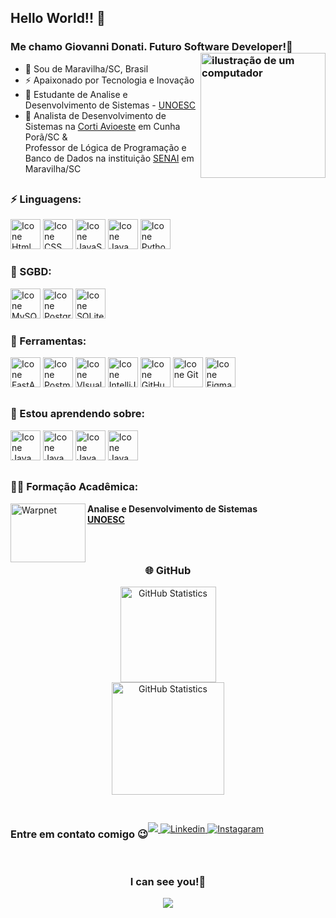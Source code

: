 
## Hello World!! 👋
### Me chamo Giovanni Donati. Futuro Software Developer!🐧 <img src="https://raw.githubusercontent.com/MicaelliMedeiros/micaellimedeiros/master/image/computer-illustration.png" alt="ilustração de um computador" min-width="200px" max-width="200px" width="200px" align="right">

- 🔰  Sou de Maravilha/SC, Brasil
- ⚡ Apaixonado por Tecnologia e Inovação
- 🧠 Estudante de Analise e Desenvolvimento de Sistemas - [UNOESC](https://www.unoesc.edu.br)
- 🏦 Analista de Desenvolvimento de Sistemas na [Corti Avioeste](https://avioeste.com.br/) em Cunha Porã/SC &     
 Professor de Lógica de Programação e Banco de Dados na instituição [SENAI](https://sc.senai.br/) em Maravilha/SC

##

### ⚡ Linguagens:
[<img height="48px" width="48px" alt="Icone Html" src="https://skillicons.dev/icons?i=html"/>](https://developer.mozilla.org/pt-BR/docs/Web/HTML)
[<img height="48px" width="48px" alt="Icone CSS" src="https://skillicons.dev/icons?i=css"/>](https://developer.mozilla.org/pt-BR/docs/Web/CSS)
[<img height="48px" width="48px" alt="Icone JavaScript" src="https://skillicons.dev/icons?i=js"/>](https://developer.mozilla.org/pt-BR/docs/Web/JavaScript)
[<img height="48px" width="48px" alt="Icone Java" src="https://skillicons.dev/icons?i=java"/>](https://www.oracle.com/br/java/)
[<img height="48px" width="48px" alt="Icone Python" src="https://skillicons.dev/icons?i=python"/>](https://www.python.org/)

### 💾 SGBD:
[<img height="48px" width="48px" alt="Icone MySQL" src="https://skillicons.dev/icons?i=mysql"/>](https://www.mysql.com/)
[<img height="48px" width="48px" alt="Icone PostgreSQL" src="https://skillicons.dev/icons?i=postgresql"/>](https://www.postgresql.org/)
[<img height="48px" width="48px" alt="Icone SQLite" src="https://skillicons.dev/icons?i=sqlite"/>](https://www.sqlite.org/)

### 🔬 Ferramentas:
[<img height="48px" width="48px" alt="Icone FastAPI" src="https://skillicons.dev/icons?i=fastapi"/>](https://fastapi.tiangolo.com/)
[<img height="48px" width="48px" alt="Icone Postman" src="https://skillicons.dev/icons?i=postman"/>](https://www.postman.com/)
[<img height="48px" width="48px" alt="Icone VIsual Studio Code" src="https://skillicons.dev/icons?i=vscode"/>](https://code.visualstudio.com/)
[<img height="48px" width="48px" alt="Icone IntelliJ IDEA" src="https://skillicons.dev/icons?i=idea"/>](https://www.jetbrains.com/idea/)
[<img height="48px" width="48px" alt="Icone GitHub" src="https://skillicons.dev/icons?i=github"/>](https://github.com/)
[<img height="48px" width="48px" alt="Icone Git" src="https://skillicons.dev/icons?i=git"/>](https://git-scm.com/)
[<img height="48px" width="48px" alt="Icone Figma" src="https://skillicons.dev/icons?i=figma"/>](https://figma.com/)
##

### 🔭 Estou aprendendo sobre:
[<img height="48px" width="48px" alt="Icone Java" src="https://skillicons.dev/icons?i=react"/>](https://react.dev)
[<img height="48px" width="48px" alt="Icone Java" src="https://skillicons.dev/icons?i=nodejs"/>](https://react.dev)
[<img height="48px" width="48px" alt="Icone Java" src="https://skillicons.dev/icons?i=java"/>](https://www.oracle.com/br/java/)
[<img height="48px" width="48px" alt="Icone Java" src="https://skillicons.dev/icons?i=spring"/>](https://spring.io/projects/spring-boot)

##

### 👨‍🎓 Formação Acadêmica:

[<img align="left" height="94px" width="120px" alt="Warpnet" src="https://acad.unoesc.edu.br/academico/images/logo-unoesc-colorido.png"/>](https://www.unoesc.edu.br/)
**Analise e Desenvolvimento de Sistemas** \
[**UNOESC**](https://graduacao.uninassau.digital/)</br> </br> </br>

##

<h3 align="center">🌐 GitHub</h3>
  
<div align="center">
  <img height="153px" alt="GitHub Statistics" src="http://github-readme-streak-stats.herokuapp.com/?user=GiovanniDonati&amp;theme=radical"/></br>
  <img height="180px" alt="GitHub Statistics" src="https://github-readme-stats.vercel.app/api/top-langs/?username=GiovanniDonati&layout=compact&langs_count=7&theme=radical"/>
</div>

##

<div align="center" style="display: flex;">
  <h3>Entre em contato comigo 😉</h3>
  <p>
    <a href = "mailto:grdonati99@gmail.com">
      <img src="https://img.shields.io/badge/Gmail-D14836?style=for-the-badge&logo=gmail&logoColor=white" target="_blank">
    </a> 
    <a href="https://www.linkedin.com/in/giovanni-rizzi-donati/">
      <img src="https://img.shields.io/badge/LinkedIn-0077B5?style=for-the-badge&logo=linkedin&logoColor=white" alt="Linkedin"/>
    </a> 
    <a href="https://www.instagram.com/giovanni_donatii/">
      <img src="https://img.shields.io/badge/Instagram-E4405F?style=for-the-badge&logo=instagram&logoColor=white" alt="Instagaram"/>
    </a>
  </p>
</div>
</br>
<h3 align="center">I can see you!👀</h3>
<p align="center"> <img align="center" src="https://profile-counter.glitch.me/GiovanniDonati/count.svg" /></p>
